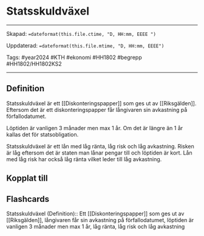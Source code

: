 # Statsskuldväxel

---

Skapad: `=dateformat(this.file.ctime, "D, HH:mm, EEEE ")`

Uppdaterad: `=dateformat(this.file.mtime, "D, HH:mm, EEEE")`

Tags: #year2024 #KTH #ekonomi #HH1802 #begrepp #HH1802/HH1802KS2

---

## Definition

Statsskuldväxel är ett [[Diskonteringspapper]] som ges ut av [[Riksgälden]]. Eftersom det är ett diskonteringspapper får långivaren sin avkastning på förfallodatumet.

Löptiden är vanligen 3 månader men max 1 år. Om det är längre än 1 år kallas det för statsobligation.

Statsskuldväxel är ett lån med låg ränta, låg risk och låg avkastning. Risken är låg eftersom det är staten man lånar pengar till och löptiden är kort. Lån med låg risk har också låg ränta vilket leder till låg avkastning.

## Kopplat till

## Flashcards

Statsskuldväxel (Definition):: Ett [[Diskonteringspapper]] som ges ut av [[Riksgälden]], långivaren får sin avkastning på förfallodatumet, löptiden är vanligen 3 månader men max 1 år, låg ränta, låg risk och låg avkastning
<!--SR:!2024-04-10,3,210!2024-04-21,15,290-->
